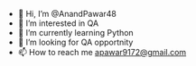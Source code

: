 - 👋 Hi, I’m @AnandPawar48
- 👀 I’m interested in QA
- 🌱 I’m currently learning Python
- 💞️ I’m looking for QA opportnity
- 📫 How to reach me apawar9172@gmail.com

<!---
AnandPawar48/AnandPawar48 is a ✨ special ✨ repository because its `README.md` (this file) appears on your GitHub profile.
You can click the Preview link to take a look at your changes.
--->

